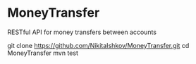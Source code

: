 # MoneyTransfer
RESTful API for money transfers between accounts

git clone https://github.com/NikitaIshkov/MoneyTransfer.git
cd MoneyTransfer
mvn test

